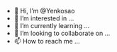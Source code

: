 - 👋 Hi, I’m @Yenkosao
- 👀 I’m interested in ...
- 🌱 I’m currently learning ...
- 💞️ I’m looking to collaborate on ...
- 📫 How to reach me ...

<!---
Yenkosao/Yenkosao is a ✨ special ✨ repository because its `README.md` (this file) appears on your GitHub profile.
You can click the Preview link to take a look at your changes.
--->
